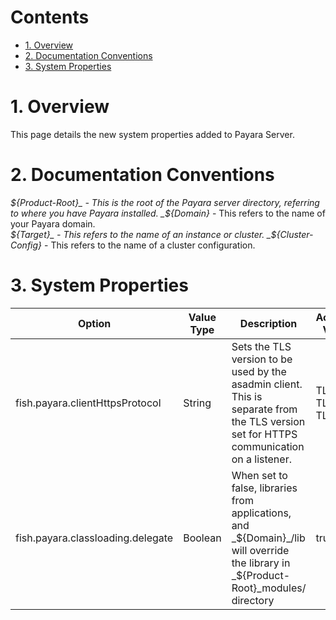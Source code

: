 # Contents
* [1. Overview](#1-overview)
* [2. Documentation Conventions](#2-documentation-conventions)
* [3. System Properties](#3-system-properties)

# 1. Overview
This page details the new system properties added to Payara Server.

# 2. Documentation Conventions
_${Product-Root}_ - This is the root of the Payara server directory, referring to where you have Payara installed.  
_${Domain}_ - This refers to the name of your Payara domain.  
_${Target}_ - This refers to the name of an instance or cluster.  
_${Cluster-Config}_ - This refers to the name of a cluster configuration.

# 3. System Properties

| Option | Value Type | Description | Accepted Values | Default |
|---------------------------------|------------|-----------------------------------------------------------------------------------------------------------------------------------------|-------------------------|---------|
| fish.payara.clientHttpsProtocol | String | Sets the TLS version to be used by the asadmin client. This is separate from the TLS version set for HTTPS communication on a listener. | TLSv1, TLSv1.1, TLSv1.2 | TLSv1.2 |
| fish.payara.classloading.delegate | Boolean | When set to false, libraries from applications, and _${Domain}_/lib will override the library in _${Product-Root}_modules/ directory | true, false | true |
